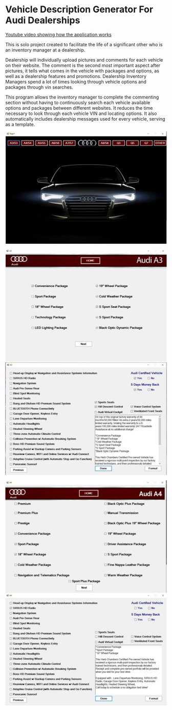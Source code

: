 # Vehicle Description Generator For Audi Dealerships
[Youtube video showing how the application works](https://youtu.be/vF2TIY74jAg)

This is solo project created to facilitate the life of a significant other who is an inventory manager at a dealership.

Dealership will individually upload pictures and comments for each vehicle on their website. The comment is the second most important aspect after pictures, it tells what comes in the vehicle with packages and options, as well as a dealership features and promotions. Dealership Inventory Managers spend a lot of times looking through vehicle options and packages through vin searches.

This program allows the inventory manager to complete the commenting section without having to continuously search each vehicle available options and packages between different websites. It reduces the time necessary to look through each vehicle VIN and locating options. It also automatically includes dealership messages used for every vehicle, serving as a template.


![](/images/homePage.JPG)

![A3 Selecting Options ](/images/A3OptionSelected.JPG)
![A3 Description Generated](/images/A3DescriptionGenerated.JPG)

![A4 Selecting Options ](/images/A4OptionSelected.JPG)
![A4 Description Generated](/images/A4DescriptionGenerated.JPG)


